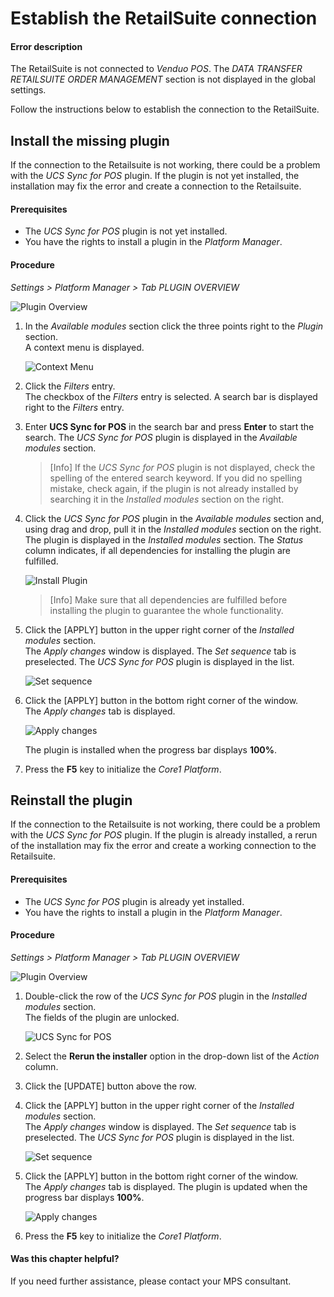 [comment]: <> (add link to Settings module if available)

# Establish the RetailSuite connection

#### Error description

<!---Ist das hier noch aktuell?-->
The RetailSuite is not connected to *Venduo POS*. The *DATA TRANSFER RETAILSUITE ORDER MANAGEMENT* section is not displayed in the global settings.

Follow the instructions below to establish the connection to the RetailSuite.


## Install the missing plugin

If the connection to the Retailsuite is not working, there could be a problem with the *UCS Sync for POS* plugin. If the plugin is not yet installed, the installation may fix the error and create a connection to the Retailsuite.

#### Prerequisites

- The *UCS Sync for POS* plugin is not yet installed.
- You have the rights to install a plugin in the *Platform Manager*.

#### Procedure

*Settings > Platform Manager > Tab PLUGIN OVERVIEW*

![Plugin Overview](../../Assets/Screenshots/Settings/PlatformManager/PluginOverview.png "[Plugin Overview]")

1. In the *Available modules* section click the three points right to the *Plugin* section.   
    A context menu is displayed.

    ![Context Menu](../../Assets/Screenshots/Settings/PlatformManager/ContextMenu.png "[Context Menu]")

2. Click the *Filters* entry.   
    The checkbox of the *Filters* entry is selected. A search bar is displayed right to the *Filters* entry.   

3. Enter **UCS Sync for POS** in the search bar and press **Enter** to start the search.
    The *UCS Sync for POS* plugin is displayed in the *Available modules* section.

    > [Info] If the *UCS Sync for POS* plugin is not displayed, check the spelling of the entered search keyword. If you did no spelling mistake, check again, if the plugin is not already installed by searching it in the *Installed modules* section on the right.

4. Click the *UCS Sync for POS* plugin in the *Available modules* section and, using drag and drop, pull it in the *Installed modules* section on the right.   
    The plugin is displayed in the *Installed modules* section. The *Status* column indicates, if all dependencies for installing the plugin are fulfilled.

    ![Install Plugin](../../Assets/Screenshots/Settings/PlatformManager/InstallPlugin.png "[Install Plugin]")

    > [Info] Make sure that all dependencies are fulfilled before installing the plugin to guarantee the whole functionality.

5. Click the [APPLY] button in the upper right corner of the *Installed modules* section.   
    The *Apply changes* window is displayed. The *Set sequence* tab is preselected. The *UCS Sync for POS* plugin is displayed in the list.

    ![Set sequence](../../Assets/Screenshots/Settings/PlatformManager/SetSequenceInstall.png "[Set sequence]")

6. Click the [APPLY] button in the bottom right corner of the window.   
    The *Apply changes* tab is displayed.

    ![Apply changes](../../Assets/Screenshots/Settings/PlatformManager/ApplyChanges.png "[Apply changes]")

    The plugin is installed when the progress bar displays **100%**.

7. Press the **F5** key to initialize the *Core1 Platform*.



## Reinstall the plugin

If the connection to the Retailsuite is not working, there could be a problem with the *UCS Sync for POS* plugin. If the plugin is already installed, a rerun of the installation may fix the error and create a working connection to the Retailsuite.

#### Prerequisites

- The *UCS Sync for POS* plugin is already yet installed.
- You have the rights to install a plugin in the *Platform Manager*.

#### Procedure

*Settings > Platform Manager > Tab PLUGIN OVERVIEW*

![Plugin Overview](../../Assets/Screenshots/Settings/PlatformManager/PluginOverview.png "[Plugin Overview]")

1. Double-click the row of the *UCS Sync for POS* plugin in the *Installed modules* section.  
    The fields of the plugin are unlocked.

    ![UCS Sync for POS](../../Assets/Screenshots/Settings/PlatformManager/UCSSyncPOS.png "[UCS Sync for POS]")

2. Select the **Rerun the installer** option in the drop-down list of the *Action* column.

3. Click the [UPDATE] button above the row.

4. Click the [APPLY] button in the upper right corner of the *Installed modules* section.   
    The *Apply changes* window is displayed. The *Set sequence* tab is preselected. The *UCS Sync for POS* plugin is displayed in the list.

    ![Set sequence](../../Assets/Screenshots/Settings/PlatformManager/SetSequenceRerun.png "[Set sequence]")

5. Click the [APPLY] button in the bottom right corner of the window.   
    The *Apply changes* tab is displayed. The plugin is updated when the progress bar displays **100%**.

    ![Apply changes](../../Assets/Screenshots/Settings/PlatformManager/ApplyChanges.png "[Apply changes]")

6. Press the **F5** key to initialize the *Core1 Platform*.


#### Was this chapter helpful?

If you need further assistance, please contact your MPS consultant.
